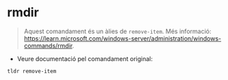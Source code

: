 # rmdir

> Aquest comandament és un àlies de `remove-item`.
> Més informació: <https://learn.microsoft.com/windows-server/administration/windows-commands/rmdir>.

- Veure documentació pel comandament original:

`tldr remove-item`
